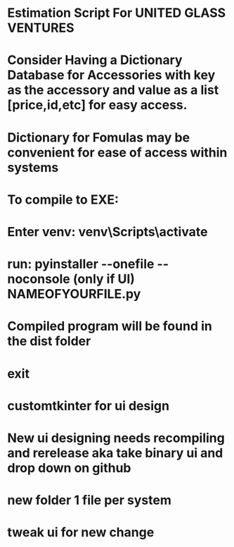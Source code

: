 # Estimation Script For UNITED GLASS VENTURES 
# Consider Having a Dictionary Database for Accessories with key as the accessory and value as a list [price,id,etc] for easy access.
# Dictionary for Fomulas may be convenient for ease of access within systems

# To compile to EXE:
#   Enter venv: venv\Scripts\activate
#   run: pyinstaller --onefile --noconsole (only if UI) NAMEOFYOURFILE.py
#   Compiled program will be found in the dist folder
#   exit

# customtkinter for ui design
# New ui designing needs recompiling and rerelease aka take binary ui and drop down on github

# new folder 1 file per system
# tweak ui for new change